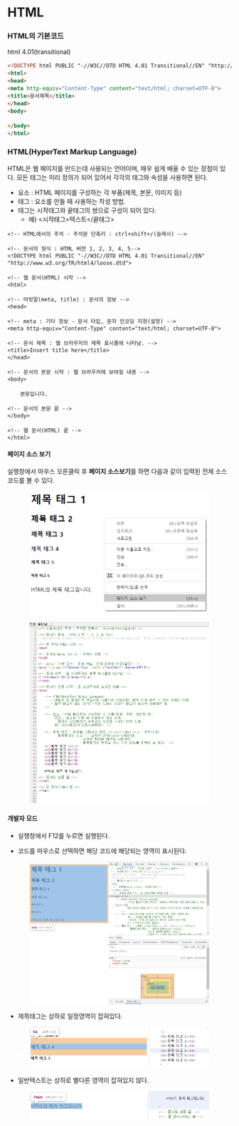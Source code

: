 # HTML

### HTML의 기본코드
html 4.01(transitional) 

```html
<!DOCTYPE html PUBLIC "-//W3C//DTD HTML 4.01 Transitional//EN" "http://www.w3.org/TR/html4/loose.dtd">
<html>
<head>
<meta http-equiv="Content-Type" content="text/html; charset=UTF-8">
<title>문서제목</title>
</head>
<body>
	
</body>
</html>
```


### HTML(HyperText Markup Language)
HTML은 웹 페이지를 만드는데 사용되는 언어이며, 매우 쉽게 배울 수 있는 장점이 있다.
모든 태그는 미리 정의가 되어 있어서 각각의 태그와 속성을 사용하면 된다. 

* 요소 : HTML 페이지를 구성하는 각 부품(제목, 본문, 이미지 등)
* 태그 : 요소를 만들 때 사용하는 작성 방법. 
* 태그는 시작태그와 끝태그의 쌍으로 구성이 되어 있다.
  * 예) <시작태그>텍스트</끝태그>
  
	
```
<!-- HTML에서의 주석 - 주석문 단축키 : ctrl+shift+/(슬래시) -->

<!-- 문서의 형식 : HTML 버전 1, 2, 3, 4, 5-->
<!DOCTYPE html PUBLIC "-//W3C//DTD HTML 4.01 Transitional//EN" "http://www.w3.org/TR/html4/loose.dtd">

<!-- 웹 문서(HTML) 시작 -->
<html>

<!-- 머릿말(meta, title) : 문서의 정보 -->
<head>

<!-- meta : 기타 정보 - 문서 타입, 문자 인코딩 지정(설정) -->
<meta http-equiv="Content-Type" content="text/html; charset=UTF-8">

<!-- 문서 제목 : 웹 브라우저의 제목 표시줄에 나타남. -->
<title>Insert title here</title>
</head>

<!-- 문서의 본문 시작 : 웹 브라우저에 보여질 내용 -->
<body>

	본문입니다.

<!-- 문서의 본문 끝 -->
</body>

<!-- 웹 문서(HTML) 끝 -->
</html>
```

#### 페이지 소스 보기
실행창에서 마우스 오른클릭 후 **페이지 소스보기**를 하면 다음과 같이 입력된 전체 소스코드를 볼 수 있다.

<p align="center"><img src="./images/01.PNG" width="80%"></p>
<p align="center"><img src="./images/02.PNG" width="80%"></p>


#### 개발자 모드 
- 실행창에서 F12를 누르면 실행된다.

- 코드를 마우스로 선택하면 해당 코드에 해당되는 영역이 표시된다.
<p align="center"><img src="./images/03.PNG" width="80%"></p>

- 제목태그는 상하로 일정영역이 잡혀있다.
<p align="center"><img src="./images/04.PNG" width="80%"></p>

- 일반텍스트는 상하로 별다른 영역이 잡혀있지 않다.
<p align="center"><img src="./images/05.PNG" width="80%"></p>



     
